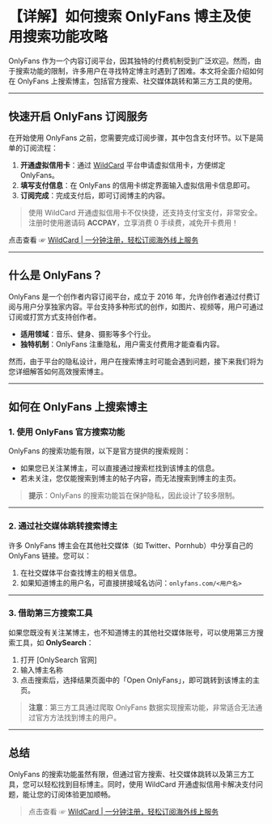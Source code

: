 # 【详解】如何搜索 OnlyFans 博主及使用搜索功能攻略

OnlyFans 作为一个内容订阅平台，因其独特的付费机制受到广泛欢迎。然而，由于搜索功能的限制，许多用户在寻找特定博主时遇到了困难。本文将全面介绍如何在 OnlyFans 上搜索博主，包括官方搜索、社交媒体跳转和第三方工具的使用。

---

## 快速开启 OnlyFans 订阅服务

在开始使用 OnlyFans 之前，您需要完成订阅步骤，其中包含支付环节。以下是简单的订阅流程：

1. **开通虚拟信用卡**：通过 [WildCard](https://bit.ly/bewildcard) 平台申请虚拟信用卡，方便绑定 OnlyFans。
2. **填写支付信息**：在 OnlyFans 的信用卡绑定界面输入虚拟信用卡信息即可。
3. **订阅完成**：完成支付后，即可订阅博主的内容。

> 使用 WildCard 开通虚拟信用卡不仅快捷，还支持支付宝支付，非常安全。注册时使用邀请码 **ACCPAY**，立享消费 0 手续费，减免开卡费用！

点击查看 ☞ [WildCard | 一分钟注册，轻松订阅海外线上服务](https://bit.ly/bewildcard)

---

## 什么是 OnlyFans？

OnlyFans 是一个创作者内容订阅平台，成立于 2016 年，允许创作者通过付费订阅与用户分享独家内容。平台支持多种形式的创作，如图片、视频等，用户可通过订阅或打赏方式支持创作者。

- **适用领域**：音乐、健身、摄影等多个行业。
- **独特机制**：OnlyFans 注重隐私，用户需支付费用才能查看内容。

然而，由于平台的隐私设计，用户在搜索博主时可能会遇到问题，接下来我们将为您详细解答如何高效搜索博主。

---

## 如何在 OnlyFans 上搜索博主

### 1. 使用 OnlyFans 官方搜索功能

OnlyFans 的搜索功能有限，以下是官方提供的搜索规则：

- 如果您已关注某博主，可以直接通过搜索栏找到该博主的信息。
- 若未关注，您仅能搜索到博主的帖子内容，而无法搜索到博主的主页。

> **提示**：OnlyFans 的搜索功能旨在保护隐私，因此设计了较多限制。

---

### 2. 通过社交媒体跳转搜索博主

许多 OnlyFans 博主会在其他社交媒体（如 Twitter、Pornhub）中分享自己的 OnlyFans 链接。您可以：

1. 在社交媒体平台查找博主的相关信息。
2. 如果知道博主的用户名，可直接拼接域名访问：`onlyfans.com/<用户名>`  

---

### 3. 借助第三方搜索工具

如果您既没有关注某博主，也不知道博主的其他社交媒体账号，可以使用第三方搜索工具，如 **OnlySearch**：

1. 打开 [OnlySearch 官网]
2. 输入博主名称
3. 点击搜索后，选择结果页面中的「Open OnlyFans」，即可跳转到该博主的主页。

> **注意**：第三方工具通过爬取 OnlyFans 数据实现搜索功能，非常适合无法通过官方方法找到博主的用户。

---

## 总结

OnlyFans 的搜索功能虽然有限，但通过官方搜索、社交媒体跳转以及第三方工具，您可以轻松找到目标博主。同时，使用 WildCard 开通虚拟信用卡解决支付问题，能让您的订阅体验更加顺畅。

> 点击查看 ☞ [WildCard | 一分钟注册，轻松订阅海外线上服务](https://bit.ly/bewildcard)
